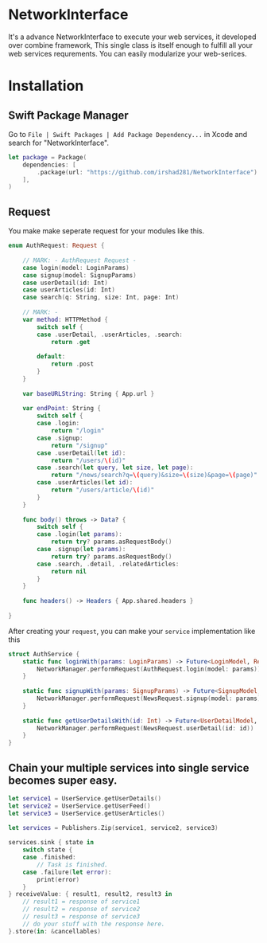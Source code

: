 # NetworkInterface
It's a advance NetworkInterface to execute your web services, it developed over combine framework, This single class is itself enough to fulfill all your web services requrements. You can easily modularize your web-serices.

# Installation
## Swift Package Manager
Go to `File | Swift Packages | Add Package Dependency...` in Xcode and search for "NetworkInterface".
```swift
let package = Package(
    dependencies: [
        .package(url: "https://github.com/irshad281/NetworkInterface")
    ],
)
```
## Request
You make make seperate request for your modules like this.
```swift
enum AuthRequest: Request {
    
    // MARK: - AuthRequest Request -
    case login(model: LoginParams)
    case signup(model: SignupParams)
    case userDetail(id: Int)
    case userArticles(id: Int)
    case search(q: String, size: Int, page: Int)
    
    // MARK: -
    var method: HTTPMethod {
        switch self {
        case .userDetail, .userArticles, .search:
            return .get
            
        default:
            return .post
        }
    }
    
    var baseURLString: String { App.url }
    
    var endPoint: String {
        switch self {
        case .login:
            return "/login"
        case .signup:
            return "/signup"
        case .userDetail(let id):
            return "/users/\(id)"
        case .search(let query, let size, let page):
            return "/news/search?q=\(query)&size=\(size)&page=\(page)"
        case .userArticles(let id):
            return "/users/article/\(id)"
        }
    }
    
    func body() throws -> Data? {
        switch self {
        case .login(let params):
            return try? params.asRequestBody()
        case .signup(let params):
            return try? params.asRequestBody()
        case .search, .detail, .relatedArticles:
            return nil
        }
    }
    
    func headers() -> Headers { App.shared.headers }
        
}
```

After creating your `request`, you can make your `service` implementation like this 

```swift
struct AuthService {
    static func loginWith(params: LoginParams) -> Future<LoginModel, RequestError> {
        NetworkManager.performRequest(AuthRequest.login(model: params))
    }
    
    static func signupWith(params: SignupParams) -> Future<SignupModel, RequestError> {
        NetworkManager.performRequest(NewsRequest.signup(model: params))
    }
    
    static func getUserDetailsWith(id: Int) -> Future<UserDetailModel, RequestError> {
        NetworkManager.performRequest(NewsRequest.userDetail(id: id))
    }
}
```

## Chain your multiple services into single service becomes super easy.

```swift
let service1 = UserService.getUserDetails()
let service2 = UserService.getUserFeed()
let service3 = UserService.getUserArticles()

let services = Publishers.Zip(service1, service2, service3)
        
services.sink { state in
    switch state {
    case .finished:
        // Task is finished.
    case .failure(let error):
        print(error)
    }
} receiveValue: { result1, result2, result3 in
    // result1 = response of service1
    // result2 = response of service2
    // result3 = response of service3
    // do your stuff with the response here.
}.store(in: &cancellables)
```
